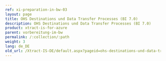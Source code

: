 ```yaml
---
ref: xi-preparation-in-bw-03
layout: page
title: OHS Destinations und Data Transfer Processes (BI 7.0)
description: OHS Destinations und Data Transfer Processes (BI 7.0)
product: xtract-is-for-azure
parent: vorbereitung-im-bw
permalink: /:collection/:path
weight: 3
lang: de_DE
old_url: /Xtract-IS-DE/default.aspx?pageid=ohs-destinations-und-data-transfer-processes-bi-7_0
---
```

